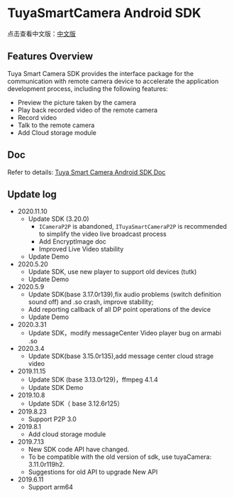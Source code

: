 # TuyaSmartCamera Android SDK

点击查看中文版：[中文版](./README-zh.md)

## Features Overview

Tuya Smart Camera SDK provides the interface package for the communication with remote camera device to accelerate the application development process, including the following features:

- Preview the picture taken by the camera
- Play back recorded video of the remote camera
- Record video
- Talk to the remote camera
- Add Cloud storage module

## Doc

Refer to details: [Tuya Smart Camera Android SDK Doc](https://tuyainc.github.io/tuyasmart_home_android_sdk_doc/en/resource/ipc/)

## Update log
- 2020.11.10
  - Update SDK (3.20.0)
    - `ICameraP2P` is abandoned, `ITuyaSmartCameraP2P` is recommended to simplify the video live broadcast process
    - Add EncryptImage doc
    - Improved Live Video stability
  - Update Demo
- 2020.5.20
  - Update SDK, use new player to support old devices (tutk)
  - Update Demo
- 2020.5.9
  - Update SDK(base 3.17.0r139),fix audio problems (switch definition sound off) and .so crash, improve stability;
  - Add reporting callback of all DP point operations of the device
  - Update Demo
- 2020.3.31
  - Update SDK，modify messageCenter Video player bug on armabi .so
- 2020.3.4
  - Update SDK(base 3.15.0r135),add message center cloud strage video
- 2019.11.15
  - Update SDK (base 3.13.0r129)，ffmpeg 4.1.4
  - Update SDK Demo
- 2019.10.8
  - Update SDK（ base 3.12.6r125）
- 2019.8.23
  - Support P2P 3.0
- 2019.8.1
  - Add cloud storage module
- 2019.7.13
  - New SDK code API have changed.
  - To be compatible with the old version of sdk, use tuyaCamera: 3.11.0r119h2.
  - Suggestions for old API to upgrade New API
- 2019.6.11
  - Support arm64

